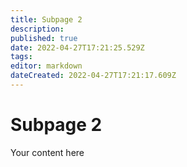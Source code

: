 ```yaml
---
title: Subpage 2
description: 
published: true
date: 2022-04-27T17:21:25.529Z
tags: 
editor: markdown
dateCreated: 2022-04-27T17:21:17.609Z
---
```


# Subpage 2
Your content here